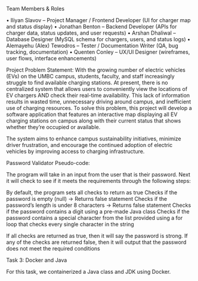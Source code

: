 Team Members & Roles

• Iliyan Slavov – Project Manager / Frontend Developer (UI for charger map and status display)
• Jonathan Benton – Backend Developer (APIs for charger data, status updates, and user requests)
• Arshan Dhaliwal – Database Designer (MySQL schema for chargers, users, and status logs)
• Alemayehu (Alex) Tewodros – Tester / Documentation Writer (QA, bug tracking, documentation)
• Quenten Conley – UX/UI Designer (wireframes, user flows, interface enhancements)

Project Problem Statement:
With the growing number of electric vehicles (EVs) on the UMBC campus, students, faculty, and staff increasingly struggle to find available charging stations. At present, there is no centralized system that allows users to conveniently view the locations of EV chargers AND check their real-time availability. This lack of information results in wasted time, unnecessary driving around campus, and inefficient use of charging resources. To solve this problem, this project will develop a software application that features an interactive map displaying all EV charging stations on campus along with their current status that shows whether they’re occupied or available. 

The system aims to enhance campus sustainability initiatives, minimize driver frustration, and encourage the continued adoption of electric vehicles by improving access to charging infrastructure.


Password Validator Pseudo-code:

The program will take in an input from the user that is their password. Next it will check to see if it meets the requirements through the following steps:

By default, the program sets all checks to return as true
Checks if the password is empty (null) -> Returns false statement
Checks if the password’s length is under 8 characters -> Returns false statement
Checks if the password contains a digit using a pre-made Java class
Checks if the password contains a special character from the list provided using a for loop that checks every single character in the string

If all checks are returned as true, then it will say the password is strong. If any of the checks are returned false, then it will output that the password does not meet the required conditions


Task 3: Docker and Java

For this task, we containerized a Java class and JDK using Docker. 

